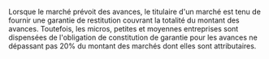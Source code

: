 
Lorsque le marché prévoit des avances, le titulaire d'un marché est tenu
de fournir une garantie de restitution couvrant la totalité du montant
des avances.
Toutefois, les micros, petites et moyennes entreprises sont dispensées
de l'obligation de constitution de garantie pour les avances ne
dépassant pas 20% du montant des marchés dont elles sont attributaires.